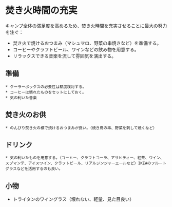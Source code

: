 # 焚き火時間の充実

キャンプ全体の満足度を高めるため、焚き火時間を充実させることに最大の努力を注ぐ：

- 焚き火で焼けるおつまみ（マシュマロ、野菜の串焼きなど）を準備する。
- コーヒーやクラフトビール、ワインなどの飲み物を用意する。
- リラックスできる音楽を流して雰囲気を演出する。

## 準備

    * クーラーボックスの必要性は都度検討する。
    * コーヒーは慣れたものをセットにしておく。
    * 気の利いた音楽

## 焚き火のお供

    * のんびり焚き火の横で焼けるおつまみが良い。（焼き鳥の串、野菜を刺して焼くなど）

## ドリンク

    * 気の利いたものを用意する。（コーヒー、クラフトコーラ、アサヒティー、紅茶、ワイン、スプマンテ、アイスワイン、クラフトビール、リアルジンジャーエールなど）IKEAのフルートグラスなどを活用するのも良い。

## 小物

- トライタンのワイングラス（壊れない、軽量、見た目良い）
